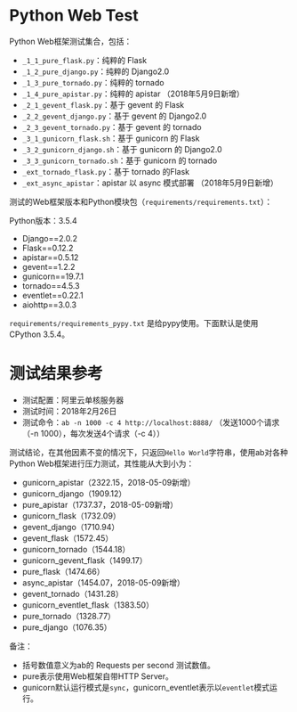 # Python Web Test

Python Web框架测试集合，包括：

- `_1_1_pure_flask.py`：纯粹的 Flask
- `_1_2_pure_django.py`：纯粹的 Django2.0
- `_1_3_pure_tornado.py`：纯粹的 tornado
- `_1_4_pure_apistar.py`：纯粹的 apistar （2018年5月9日新增）
- `_2_1_gevent_flask.py`：基于 gevent 的 Flask
- `_2_2_gevent_django.py`：基于 gevent 的 Django2.0
- `_2_3_gevent_tornado.py`：基于 gevent 的 tornado
- `_3_1_gunicorn_flask.sh`：基于 gunicorn 的 Flask
- `_3_2_gunicorn_django.sh`：基于 gunicorn 的 Django2.0
- `_3_3_gunicorn_tornado.sh`：基于 gunicorn 的 tornado
- `_ext_tornado_flask.py`：基于 tornado 的Flask
- `_ext_async_apistar`：apistar 以 async 模式部署 （2018年5月9日新增）

测试的Web框架版本和Python模块包（`requirements/requirements.txt`）：

Python版本：3.5.4

- Django==2.0.2
- Flask==0.12.2
- apistar==0.5.12
- gevent==1.2.2
- gunicorn==19.7.1
- tornado==4.5.3
- eventlet==0.22.1
- aiohttp==3.0.3

`requirements/requirements_pypy.txt` 是给pypy使用。下面默认是使用CPython 3.5.4。

# 测试结果参考

- 测试配置：阿里云单核服务器
- 测试时间：2018年2月26日
- 测试命令：`ab -n 1000 -c 4 http://localhost:8888/` （发送1000个请求（-n 1000），每次发送4个请求（-c 4））

测试结论，在其他因素不变的情况下，只返回`Hello World`字符串，使用ab对各种Python Web框架进行压力测试，其性能从大到小为：

- gunicorn_apistar（2322.15，2018-05-09新增）
- gunicorn_django（1909.12）
- pure_apistar（1737.37，2018-05-09新增）
- gunicorn_flask（1732.09）
- gevent_django（1710.94）
- gevent_flask（1572.45）
- gunicorn_tornado（1544.18）
- gunicorn_gevent_flask（1499.17）
- pure_flask（1474.66）
- async_apistar（1454.07，2018-05-09新增）
- gevent_tornado（1431.28）
- gunicorn_eventlet_flask（1383.50）
- pure_tornado（1328.77）
- pure_django（1076.35）

备注：

- 括号数值意义为ab的 Requests per second 测试数值。
- pure表示使用Web框架自带HTTP Server。
- gunicorn默认运行模式是`sync`，gunicorn_eventlet表示以`eventlet`模式运行。

